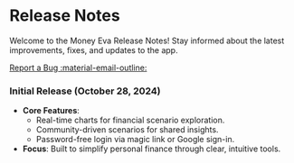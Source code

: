# Release Notes

Welcome to the Money Eva Release Notes! Stay informed about the latest improvements, fixes, and updates to the app.

[Report a Bug :material-email-outline:](mailto:support@moneyeva.com)

### Initial Release (October 28, 2024)
- **Core Features**:
    - Real-time charts for financial scenario exploration.
    - Community-driven scenarios for shared insights.
    - Password-free login via magic link or Google sign-in.
- **Focus**: Built to simplify personal finance through clear, intuitive tools.
